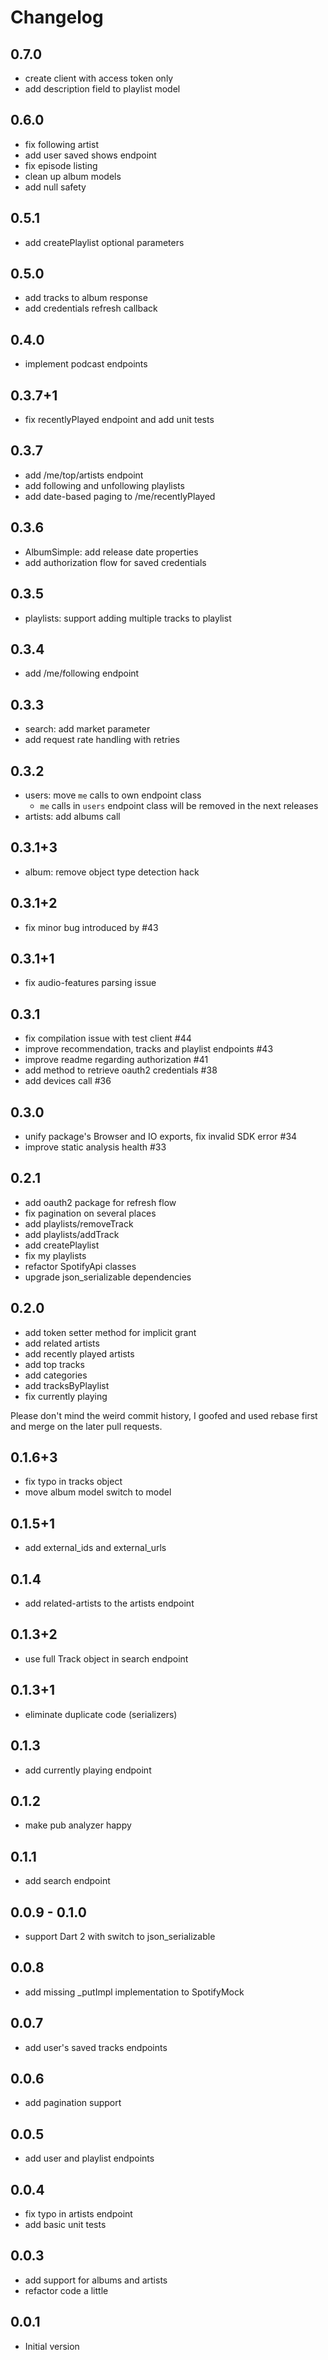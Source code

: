 # Changelog

## 0.7.0

- create client with access token only
- add description field to playlist model

## 0.6.0

- fix following artist
- add user saved shows endpoint
- fix episode listing
- clean up album models
- add null safety

## 0.5.1

- add createPlaylist optional parameters

## 0.5.0

- add tracks to album response
- add credentials refresh callback

## 0.4.0

- implement podcast endpoints 

## 0.3.7+1

- fix recentlyPlayed endpoint and add unit tests

## 0.3.7

- add /me/top/artists endpoint
- add following and unfollowing playlists
- add date-based paging to /me/recentlyPlayed

## 0.3.6

- AlbumSimple: add release date properties
- add authorization flow for saved credentials

## 0.3.5

- playlists: support adding multiple tracks to playlist

## 0.3.4

- add /me/following endpoint

## 0.3.3

- search: add market parameter
- add request rate handling with retries

## 0.3.2

- users: move `me` calls to own endpoint class
    - `me` calls in `users` endpoint class will be removed in the next releases
- artists: add albums call

## 0.3.1+3

- album: remove object type detection hack

## 0.3.1+2

- fix minor bug introduced by #43

## 0.3.1+1

- fix audio-features parsing issue

## 0.3.1

- fix compilation issue with test client #44
- improve recommendation, tracks and playlist endpoints #43
- improve readme regarding authorization #41
- add method to retrieve oauth2 credentials #38
- add devices call #36

## 0.3.0

- unify package's Browser and IO exports, fix invalid SDK error #34
- improve static analysis health #33

## 0.2.1

- add oauth2 package for refresh flow
- fix pagination on several places
- add playlists/removeTrack
- add playlists/addTrack
- add createPlaylist
- fix my playlists
- refactor SpotifyApi classes
- upgrade json_serializable dependencies

## 0.2.0

- add token setter method for implicit grant
- add related artists
- add recently played artists
- add top tracks
- add categories
- add tracksByPlaylist
- fix currently playing

Please don't mind the weird commit history, I goofed and used rebase first and merge on the later pull requests.

## 0.1.6+3

- fix typo in tracks object
- move album model switch to model

## 0.1.5+1

- add external_ids and external_urls

## 0.1.4

- add related-artists to the artists endpoint

## 0.1.3+2

- use full Track object in search endpoint

## 0.1.3+1

- eliminate duplicate code (serializers)

## 0.1.3

- add currently playing endpoint

## 0.1.2

- make pub analyzer happy

## 0.1.1

- add search endpoint

## 0.0.9 - 0.1.0

- support Dart 2 with switch to json_serializable

## 0.0.8

- add missing _putImpl implementation to SpotifyMock

## 0.0.7

- add user's saved tracks endpoints

## 0.0.6

- add pagination support

## 0.0.5

- add user and playlist endpoints

## 0.0.4

- fix typo in artists endpoint
- add basic unit tests

## 0.0.3

- add support for albums and artists
- refactor code a little

## 0.0.1

- Initial version

